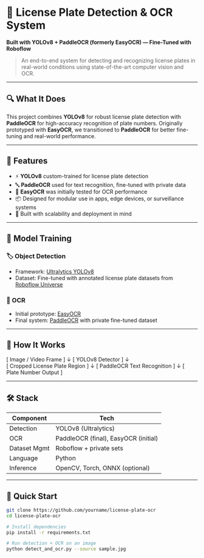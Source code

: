 # 🚗 License Plate Detection & OCR System  
**Built with YOLOv8 + PaddleOCR (formerly EasyOCR) — Fine-Tuned with Roboflow**

> An end-to-end system for detecting and recognizing license plates in real-world conditions using state-of-the-art computer vision and OCR.

---

## 🔍 What It Does

This project combines **YOLOv8** for robust license plate detection with **PaddleOCR** for high-accuracy recognition of plate numbers. Originally prototyped with **EasyOCR**, we transitioned to **PaddleOCR** for better fine-tuning and real-world performance.

---

## 🎯 Features

- ⚡ **YOLOv8** custom-trained for license plate detection  
- 🔤 **PaddleOCR** used for text recognition, fine-tuned with private data  
- 🧪 **EasyOCR** was initially tested for OCR performance  
- 📦 Designed for modular use in apps, edge devices, or surveillance systems  
- 🧱 Built with scalability and deployment in mind

---

## 🧠 Model Training

### 🏷️ Object Detection
- Framework: [Ultralytics YOLOv8](https://github.com/ultralytics/ultralytics)
- Dataset: Fine-tuned with annotated license plate datasets from [Roboflow Universe](https://universe.roboflow.com/search?q=class%3A%22license+plate%22)

### 🔡 OCR
- Initial prototype: [EasyOCR](https://github.com/JaidedAI/EasyOCR)  
- Final system: [PaddleOCR](https://github.com/PaddlePaddle/PaddleOCR) with private fine-tuned dataset

---

## 🧪 How It Works
[ Image / Video Frame ] 
            ↓ 
[ YOLOv8 Detector ]
            ↓      
[ Cropped License Plate Region ] 
            ↓ 
[ PaddleOCR Text Recognition ] 
            ↓ 
[ Plate Number Output ]


---

## 🛠️ Stack

| Component     | Tech                      |
|---------------|---------------------------|
| Detection     | YOLOv8 (Ultralytics)      |
| OCR           | PaddleOCR (final), EasyOCR (initial) |
| Dataset Mgmt  | Roboflow + private sets   |
| Language      | Python                    |
| Inference     | OpenCV, Torch, ONNX (optional) |

---

## 🚀 Quick Start

```bash
git clone https://github.com/yourname/license-plate-ocr
cd license-plate-ocr

# Install dependencies
pip install -r requirements.txt

# Run detection + OCR on an image
python detect_and_ocr.py --source sample.jpg

